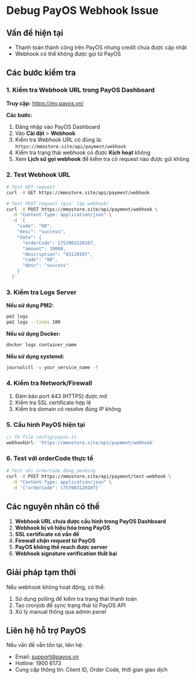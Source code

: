 # Debug PayOS Webhook Issue

## Vấn đề hiện tại
- Thanh toán thành công trên PayOS nhưng credit chưa được cập nhật
- Webhook có thể không được gọi từ PayOS

## Các bước kiểm tra

### 1. Kiểm tra Webhook URL trong PayOS Dashboard

**Truy cập:** https://my.payos.vn/

**Các bước:**
1. Đăng nhập vào PayOS Dashboard
2. Vào **Cài đặt** > **Webhook**
3. Kiểm tra Webhook URL có đúng là: `https://mmostore.site/api/payment/webhook`
4. Kiểm tra trạng thái webhook có được **Kích hoạt** không
5. Xem **Lịch sử gọi webhook** để kiểm tra có request nào được gửi không

### 2. Test Webhook URL

```bash
# Test GET request
curl -X GET https://mmostore.site/api/payment/webhook

# Test POST request (giả lập webhook)
curl -X POST https://mmostore.site/api/payment/webhook \
  -H "Content-Type: application/json" \
  -d '{
    "code": "00",
    "desc": "success",
    "data": {
      "orderCode": 1753903120107,
      "amount": 10000,
      "description": "03120107",
      "code": "00",
      "desc": "success"
    }
  }'
```

### 3. Kiểm tra Logs Server

**Nếu sử dụng PM2:**
```bash
pm2 logs
pm2 logs --lines 100
```

**Nếu sử dụng Docker:**
```bash
docker logs container_name
```

**Nếu sử dụng systemd:**
```bash
journalctl -u your_service_name -f
```

### 4. Kiểm tra Network/Firewall

1. Đảm bảo port 443 (HTTPS) được mở
2. Kiểm tra SSL certificate hợp lệ
3. Kiểm tra domain có resolve đúng IP không

### 5. Cấu hình PayOS hiện tại

```javascript
// Từ file config/payos.ts
webhookUrl: 'https://mmostore.site/api/payment/webhook'
```

### 6. Test với orderCode thực tế

```bash
# Test với orderCode đang pending
curl -X POST https://mmostore.site/api/payment/test-webhook \
  -H "Content-Type: application/json" \
  -d '{"orderCode": 1753903120107}'
```

## Các nguyên nhân có thể

1. **Webhook URL chưa được cấu hình trong PayOS Dashboard**
2. **Webhook bị vô hiệu hóa trong PayOS**
3. **SSL certificate có vấn đề**
4. **Firewall chặn request từ PayOS**
5. **PayOS không thể reach được server**
6. **Webhook signature verification thất bại**

## Giải pháp tạm thời

Nếu webhook không hoạt động, có thể:
1. Sử dụng polling để kiểm tra trạng thái thanh toán
2. Tạo cronjob để sync trạng thái từ PayOS API
3. Xử lý manual thông qua admin panel

## Liên hệ hỗ trợ PayOS

Nếu vấn đề vẫn tồn tại, liên hệ:
- Email: support@payos.vn
- Hotline: 1900 6173
- Cung cấp thông tin: Client ID, Order Code, thời gian giao dịch